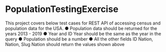 # PopulationTestingExercise

This project covers below test cases for REST API of accessing census and population data for the USA.
● Population data should be returned for the years 2013 - 2019
● Year and ID Year should be the same as the year in the query
● Population should be a number
● All the other fields ID Nation, Nation, Slug Nation should return the values
shown above